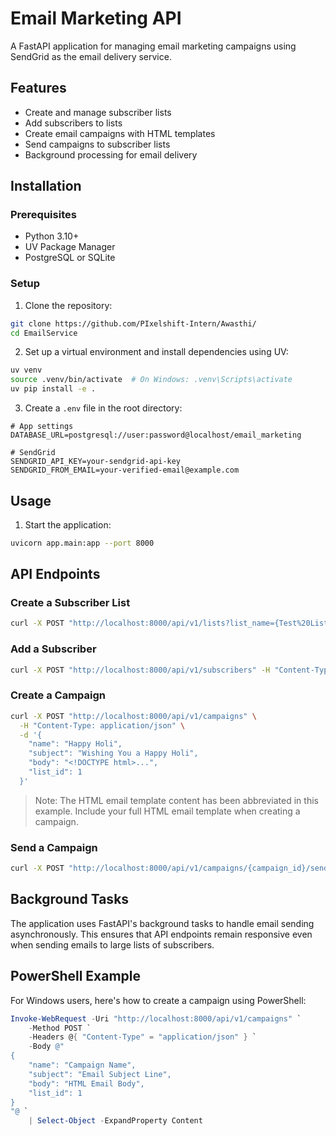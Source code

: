 # Email Marketing API

A FastAPI application for managing email marketing campaigns using SendGrid as the email delivery service.

## Features

- Create and manage subscriber lists
- Add subscribers to lists
- Create email campaigns with HTML templates
- Send campaigns to subscriber lists
- Background processing for email delivery

## Installation

### Prerequisites

- Python 3.10+
- UV Package Manager
- PostgreSQL or SQLite

### Setup

1. Clone the repository:

```bash
git clone https://github.com/PIxelshift-Intern/Awasthi/
cd EmailService
```

2. Set up a virtual environment and install dependencies using UV:

```bash
uv venv
source .venv/bin/activate  # On Windows: .venv\Scripts\activate
uv pip install -e .
```

3. Create a `.env` file in the root directory:

```
# App settings
DATABASE_URL=postgresql://user:password@localhost/email_marketing

# SendGrid
SENDGRID_API_KEY=your-sendgrid-api-key
SENDGRID_FROM_EMAIL=your-verified-email@example.com
```

## Usage

1. Start the application:

```bash
uvicorn app.main:app --port 8000
```

## API Endpoints

### Create a Subscriber List

```bash
curl -X POST "http://localhost:8000/api/v1/lists?list_name={Test%20List20%name}" -H "Content-Type: application/json"
```

### Add a Subscriber

```bash
curl -X POST "http://localhost:8000/api/v1/subscribers" -H "Content-Type: application/json" -d '{"email":"example@example.com","name":"Test User","list_id":1}'
```

### Create a Campaign

```bash
curl -X POST "http://localhost:8000/api/v1/campaigns" \
  -H "Content-Type: application/json" \
  -d '{
    "name": "Happy Holi",
    "subject": "Wishing You a Happy Holi",
    "body": "<!DOCTYPE html>...", 
    "list_id": 1
  }'
```

> Note: The HTML email template content has been abbreviated in this example. Include your full HTML email template when creating a campaign.

### Send a Campaign

```bash
curl -X POST "http://localhost:8000/api/v1/campaigns/{campaign_id}/send" -H "Content-Type: application/json"
```

## Background Tasks

The application uses FastAPI's background tasks to handle email sending asynchronously. This ensures that API endpoints remain responsive even when sending emails to large lists of subscribers.

## PowerShell Example

For Windows users, here's how to create a campaign using PowerShell:

```powershell
Invoke-WebRequest -Uri "http://localhost:8000/api/v1/campaigns" `
    -Method POST `
    -Headers @{ "Content-Type" = "application/json" } `
    -Body @"
{
    "name": "Campaign Name",
    "subject": "Email Subject Line",
    "body": "HTML Email Body",
    "list_id": 1
}
"@ `
    | Select-Object -ExpandProperty Content
```
